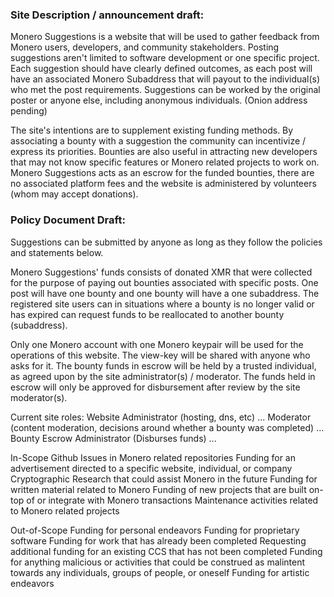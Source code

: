 ### Site Description / announcement draft:

Monero Suggestions is a website that will be used to gather feedback from Monero users, developers, and community stakeholders.
Posting suggestions aren't limited to software development or one specific project.
Each suggestion should have clearly defined outcomes, as each post will have an associated Monero Subaddress that will payout to the individual(s) who met the post requirements.
Suggestions can be worked by the original poster or anyone else, including anonymous individuals. (Onion address pending)

The site's intentions are to supplement existing funding methods.
By associating a bounty with a suggestion the community can incentivize / express its priorities.
Bounties are also useful in attracting new developers that may not know specific features or Monero related projects to work on.
Monero Suggestions acts as an escrow for the funded bounties, there are no associated platform fees and the website is administered by volunteers (whom may accept donations).

### Policy Document Draft:

Suggestions can be submitted by anyone as long as they follow the policies and statements below.

Monero Suggestions' funds consists of donated XMR that were collected for the purpose of paying out bounties associated with specific posts.
One post will have one bounty and one bounty will have a one subaddress.
The registered site users can in situations where a bounty is no longer valid or has expired can request funds to be reallocated to another bounty (subaddress).

Only one Monero account with one Monero keypair will be used for the operations of this website.
The view-key will be shared with anyone who asks for it.
The bounty funds in escrow will be held by a trusted individual, as agreed upon by the site administrator(s) / moderator.
The funds held in escrow will only be approved for disbursement after review by the site moderator(s).

Current site roles:
Website Administrator (hosting, dns, etc)  ...
Moderator (content moderation, decisions around whether a bounty was completed) ...
Bounty Escrow Administrator (Disburses funds) ...


In-Scope
Github Issues in Monero related repositories
Funding for an advertisement directed to a specific website, individual, or company
Cryptographic Research that could assist Monero in the future
Funding for written material related to Monero
Funding of new projects that are built on-top of or integrate with Monero transactions
Maintenance activities related to Monero related projects


Out-of-Scope
Funding for personal endeavors
Funding for proprietary software
Funding for work that has already been completed
Requesting additional funding for an existing CCS that has not been completed
Funding for anything malicious or activities that could be construed as malintent towards any individuals, groups of people, or oneself
Funding for artistic endeavors

